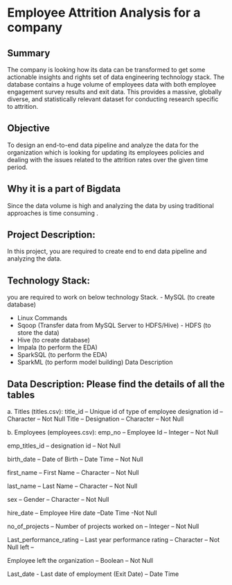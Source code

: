 # Employee Attrition Analysis for a company
## Summary
The company is looking how its data can be transformed to get some actionable insights and rights set of data engineering technology stack. The database contains a huge volume of employees data  with both employee engagement survey results and exit data. This provides a massive, globally diverse, and statistically relevant dataset for conducting research specific to attrition.

## Objective 
To design an end-to-end data pipeline and analyze the data for the organization which is looking for updating its employees policies and dealing with the issues related to the attrition rates over the given time period.

## Why it is a part of Bigdata  
Since the data volume is high and analyzing the data by using traditional approaches is time consuming .


## Project Description:
In this project, you are required to create end to end data pipeline and analyzing the data.

## Technology Stack:
you are required to work on below technology Stack. - MySQL (to create database)
- Linux Commands
- Sqoop (Transfer data from MySQL Server to HDFS/Hive) - HDFS (to store the data)
- Hive (to create database)
- Impala (to perform the EDA)
- SparkSQL (to perform the EDA)
- SparkML (to perform model building)
 Data Description

## Data Description: Please find the details of all the tables
a. Titles (titles.csv):
title_id – Unique id of type of employee 
designation id – Character – Not Null 
Title – Designation – Character – Not Null



b. Employees (employees.csv):
emp_no – Employee Id – Integer – Not Null

emp_titles_id – designation id – Not Null

birth_date – Date of Birth – Date Time – Not Null

first_name – First Name – Character – Not Null

last_name – Last Name – Character – Not Null

sex – Gender – Character – Not Null

hire_date – Employee Hire date –Date Time -Not Null

no_of_projects – Number of projects worked on – Integer – Not Null 

Last_performance_rating – Last year performance rating – Character – Not Null left – 

Employee left the organization – Boolean – Not Null

Last_date - Last date of employment (Exit Date) – Date Time
